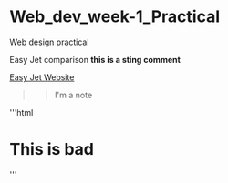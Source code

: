 # Web_dev_week-1_Practical
Web design practical

Easy Jet comparison **this is a sting comment**


[Easy Jet Website](http://www.easyjet.com/en/)
>> I'm a note

'''html

<html>

<h1> This is bad </h1>

'''
